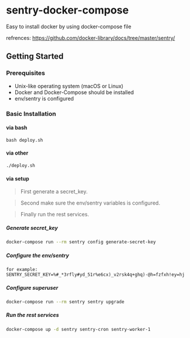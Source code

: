 # sentry-docker-compose
Easy to install docker by using docker-compose file

refrences: https://github.com/docker-library/docs/tree/master/sentry/

## Getting Started

### Prerequisites
* Unix-like operating system (macOS or Linux)
* Docker and Docker-Compose should be installed
* env/sentry is configured

### Basic Installation

#### via bash
```shell
bash deploy.sh 
```

#### via other
```shell
./deploy.sh
```

#### via setup
> First generate a secret_key.

> Second make sure the env/sentry variables is configured.

> Finally run the rest services.

##### Generate secret_key
```bash
docker-compose run --rm sentry config generate-secret-key
```
##### Configure the env/sentry
```vim
for example:
SENTRY_SECRET_KEY=%#_*3rfly#yd_51r%e6cx)_v2rsk4q+ghq)-@h=fzfxh!ey=hj
```
##### Configure superuser
```bash
docker-compose run --rm sentry sentry upgrade
```
##### Run the rest services
```bash
docker-compose up -d sentry sentry-cron sentry-worker-1
```
